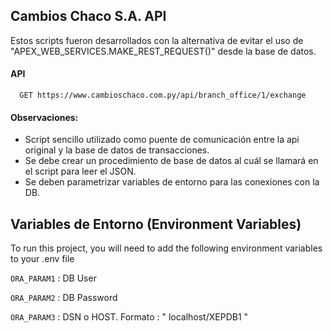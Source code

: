 
## Cambios Chaco S.A. API

Estos scripts fueron desarrollados con la alternativa de evitar el uso de "APEX_WEB_SERVICES.MAKE_REST_REQUEST()" desde la base de datos.


#### API

```
  GET https://www.cambioschaco.com.py/api/branch_office/1/exchange
```

#### Observaciones:

- Script sencillo utilizado como puente de comunicación entre la api original y la base de datos de transacciones.
- Se debe crear un procedimiento de base de datos al cuál se llamará en el script para leer el JSON.
- Se deben parametrizar variables de entorno para las conexiones con la DB.


## Variables de Entorno (Environment Variables)

To run this project, you will need to add the following environment variables to your .env file

`ORA_PARAM1` : DB User

`ORA_PARAM2` : DB Password

`ORA_PARAM3` : DSN o HOST. Formato : " localhost/XEPDB1 "

